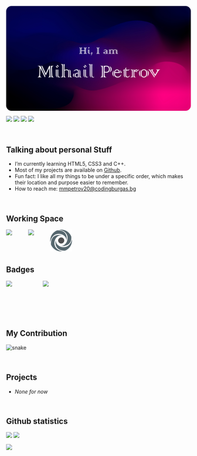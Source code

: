 <!-- My Github Banner-->

<img align="center" alt = "Github Banner" src="https://github.com/MMPetrov20/MMPetrov20/blob/main/assets/Tittle.png" />

<p align="left">
  
  <img src="https://img.shields.io/badge/-C++-00599C?style=flat-square&logo=c"/>
  <img src="https://img.shields.io/badge/-HTML5-E34F26?style=flat-square&logo=html5&logoColor=white"/>
  <img src="https://img.shields.io/badge/-CSS3-1572B6?style=flat-square&logo=css3"/>
  <img src="https://img.shields.io/badge/-GitHub-black?style=flat-square&logo=github"/>
  
</p>

<br>

<h2>Talking about personal Stuff</h2>

<ul>
  <li>I’m currently learning HTML5, CSS3 and C++.</li>
  <li>Most of my projects are available on <a href = "https://github.com/MMPetrov20?tab=repositories">Github</a>.</li>
  <li>Fun fact: I like all my things to be under a specific order, which makes their location and purpose easier to remember.</li>
  <li>How to reach me: <a href = "mailto:gaivanova20@codingburgas.bg">mmpetrov20@codingburgas.bg<a/></li>
</ul>

<br>

<h2>Working Space</h2>

  <img align = "left" width = "60px" src = "https://code.visualstudio.com/assets/apple-touch-icon.png">
  <img align = "left" width = "60px" src = "https://schwabencode.com/contents/logos/VS2019-Badge.png">
  <img align = "left" width = "60px" src = "https://github.com/MMPetrov20/MMPetrov20/blob/main/assets/Replit_Icon.png">
  
  <br><br><br><br>
  
<h2>Badges</h2>

  <img align = "left" width = "100px" src = "https://images.credly.com/size/220x220/images/241488f4-9110-41aa-804e-51a8f8ba430d/MTA-Introduction_to_Programming_Using_HTML_and_CSS-600x600.png">
  <img align = "left" width = "100px" src = "https://images.credly.com/size/220x220/images/fd092703-61db-4e9f-9c7c-2211d44ca87d/MOS_Word.png">
  
  <br><br><br><br><br><br>
 
<h2>My Contribution</h2>

  <p align="left">
    <img src="https://github.com/ritik307/ritik307/raw/output/github-contribution-grid-snake.svg" alt="snake"></center>
  </p>
  
  <br>
  
 <h2>Projects</h2>
 
  - *None for now*
  
  <br>
  
 <h2>Github statistics</h2>
  
  <p align = "left">    
    <img  src = "https://github-readme-stats.vercel.app/api?username=MMPetrov20&show_icons=true&theme=radical&line_height=27">
    <img src = "https://github-readme-stats.vercel.app/api/top-langs/?username=MMPetrov20&hide=html,css,java,shaderlab,kotlin,hlsl&theme=radical">
  </p>
  
  <p align = "left">
     <img  src="https://github-readme-streak-stats.herokuapp.com/?user=MMPetrov20&show_icons=true&locale=en&layout=compact&theme=radical&line_height=0" />
  </p> 
  
 





